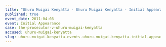 ```yaml
---
title: "Uhuru Muigai Kenyatta - Uhuru Muigai Kenyatta - Initial Appearance"
published: true
event_date: 2011-04-08
event: Initial Appearance
case: the-prosecutor-v-uhuru-muigai-kenyatta
accused: uhuru-muigai-kenyatta
slug: uhuru-muigai-kenyatta-events-uhuru-muigai-kenyatta-initial-appearance
---
```

